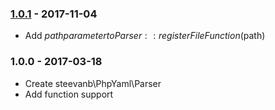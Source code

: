 ### [1.0.1](../../compare/1.0.0...1.0.1) - 2017-11-04

- Add $path parameter to Parser::registerFileFunction($path)

### 1.0.0 - 2017-03-18

- Create steevanb\PhpYaml\Parser
- Add function support

